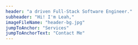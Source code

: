 ```yaml
---
header: "a driven Full-Stack Software Engineer."
subheader: "Hi! I'm Leah,"
imageFileName: "header-bg.jpg"
jumpToAnchor: "Services"
jumpToAnchorText: "Contact Me"
---
```




